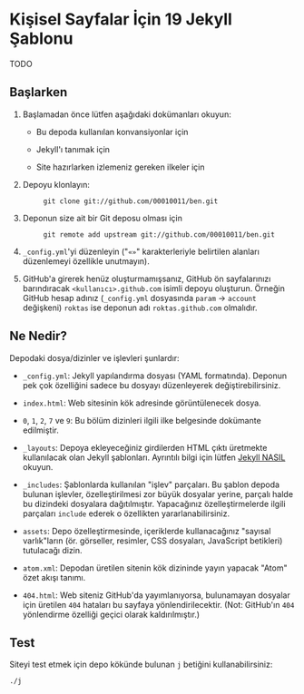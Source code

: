 # Kişisel Sayfalar İçin 19 Jekyll Şablonu

TODO

## Başlarken

1. Başlamadan önce lütfen aşağıdaki dokümanları okuyun:

    - Bu depoda kullanılan konvansiyonlar için

    - Jekyll'ı tanımak için

    - Site hazırlarken izlemeniz gereken ilkeler için

2. Depoyu klonlayın:

            git clone git://github.com/00010011/ben.git

3. Deponun size ait bir Git deposu olması için

            git remote add upstream git://github.com/00010011/ben.git

4. `_config.yml`'yi düzenleyin ("`«»`" karakterleriyle belirtilen alanları
   düzenlemeyi özellikle unutmayın).

5. GitHub'a girerek henüz oluşturmamışsanız, GitHub ön sayfalarınızı
   barındıracak `<kullanıcı>.github.com` isimli depoyu oluşturun.  Örneğin
   GitHub hesap adınız (`_config.yml` dosyasında `param` → `account`
   değişkeni) `roktas` ise deponun adı `roktas.github.com` olmalıdır.


## Ne Nedir?

Depodaki dosya/dizinler ve işlevleri şunlardır:

- `_config.yml`: Jekyll yapılandırma dosyası (YAML formatında).  Deponun pek
  çok özelliğini sadece bu dosyayı düzenleyerek değiştirebilirsiniz.

- `index.html`: Web sitesinin kök adresinde görüntülenecek dosya.

- `0`, `1`, `2`, `7` ve `9`: Bu bölüm dizinleri ilgili ilke belgesinde
  dokümante edilmiştir.

- `_layouts`: Depoya ekleyeceğiniz girdilerden HTML çıktı üretmekte
  kullanılacak olan Jekyll şablonları.  Ayrıntılı bilgi için lütfen [Jekyll
  NASIL](belgesini) okuyun.

- `_includes`: Şablonlarda kullanılan "işlev" parçaları.  Bu şablon depoda
  bulunan işlevler, özelleştirilmesi zor büyük dosyalar yerine, parçalı halde
  bu dizindeki dosyalara dağıtılmıştır.  Yapacağınız özelleştirmelerde ilgili
  parçaları `include` ederek o özellikten yararlanabilirsiniz.

- `assets`: Depo özelleştirmesinde, içeriklerde kullanacağınız "sayısal
  varlık"ların (ör. görseller, resimler, CSS dosyaları, JavaScript betikleri)
  tutulacağı dizin.

- `atom.xml`: Depodan üretilen sitenin kök dizininde yayın yapacak "Atom" özet
  akışı tanımı.

- `404.html`: Web siteniz GitHub'da yayımlanıyorsa, bulunamayan dosyalar için
  üretilen `404` hataları bu sayfaya yönlendirilecektir.  (Not: GitHub'ın
  `404` yönlendirme özelliği geçici olarak kaldırılmıştır.)


## Test

Siteyi test etmek için depo kökünde bulunan `j` betiğini kullanabilirsiniz:

	./j
